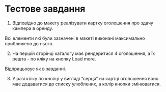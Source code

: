 # Тестове завдання

1. Відповідно до макету реалізувати картку оголошення про здачу кампера в оренду.

Всі елементи які були зазначені в макеті виконані максимально приближено до нього.

2. На першій сторінці каталогу має рендеритися 4 оголошення, а їх решта - по кліку на кнопку Load more.

Відпрацьовує як в завданні.

3. У разі кліку по кнопці у вигляді “серця” на картці оголошення воно має додаватися до списку улюблених,  а колір кнопки змінюватися.
